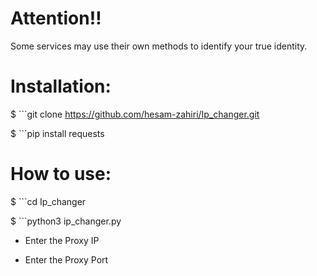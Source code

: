 # Attention‼️

Some services may use their own methods to identify your true identity.

# Installation:

$ ```git clone https://github.com/hesam-zahiri/Ip_changer.git

$ ```pip install requests

# How to use:

$ ```cd Ip_changer

$ ```python3 ip_changer.py


- Enter the Proxy IP

- Enter the Proxy Port
